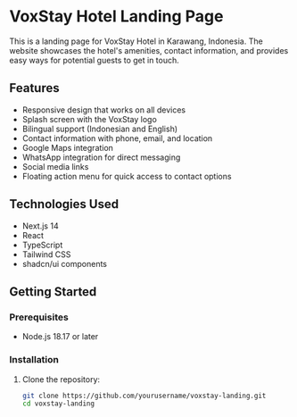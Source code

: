 # VoxStay Hotel Landing Page

This is a landing page for VoxStay Hotel in Karawang, Indonesia. The website showcases the hotel's amenities, contact information, and provides easy ways for potential guests to get in touch.

## Features

- Responsive design that works on all devices
- Splash screen with the VoxStay logo
- Bilingual support (Indonesian and English)
- Contact information with phone, email, and location
- Google Maps integration
- WhatsApp integration for direct messaging
- Social media links
- Floating action menu for quick access to contact options

## Technologies Used

- Next.js 14
- React
- TypeScript
- Tailwind CSS
- shadcn/ui components

## Getting Started

### Prerequisites

- Node.js 18.17 or later

### Installation

1. Clone the repository:
   ```bash
   git clone https://github.com/yourusername/voxstay-landing.git
   cd voxstay-landing

